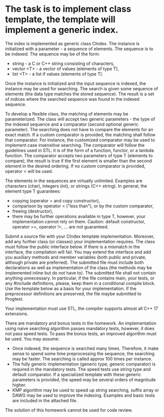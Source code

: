# The task is to implement class template, the template will implement a generic index.

The index is implemented as generic class CIndex. The instance is initialized with a parameter - a sequence of elements. The sequence is to be indexed. The sequence may be of the form:
- string - a C or C++ string consisting of characters, 
- vector \<T> - a vector of values (elements of type T), 
- list \<T> - a list if values (elements of type T).

Once the instance is initialized and the input sequence is indexed, the instance may be used for searching. The search is given some sequence of elements (the data type matches the stored sequence). The result is a set of indices where the searched sequence was found in the indexed sequence.

To develop a flexible class, the matching of elements may be parameterized. The class will accept two generic parameters - the type of the indexed sequence and a comparator (second optional generic parameter). The searching does not have to compare the elements for an exact match. If a custom comparator is provided, the matching shall follow that comparator. For instance, the customized comparator may be used to implement case insensitive searching. The comparator will follow the guidelines used in STL: it is of the form of a function, functor, or a lambda function. The comparator accepts two parameters of type T (elements to compare), the result is true if the first element is smaller than the second element in the desired ordering. If no custom comparator is provided, operator < will be used.

The elements in the sequences are virtually unlimited. Examples are characters (char), integers (int), or strings (C++ string). In general, the element type T guarantees:
- copying (operator = and copy constructor),
- comparison by operator < ("less than"), or by the custom comparator,
- freeing (destructor),
- there may be further operations available in type T, however, your implementation cannot rely on them. Caution: default constructor, operator ==, operator !=, ... are not guaranteed.

Submit a source file with your CIndex template implementation. Moreover, add any further class (or classes) your implementation requires. The class must follow the public interface below. If there is a mismatch in the interface, the compilation will fail. You may extend the interface and add you auxiliary methods and member variables (both public and private, although private are preferred). The submitted file must include both declarations as well as implementation of the class (the methods may be implemented inline but do not have to). The submitted file shall not contain anything unnecessary. In particular, if the file contains main, your tests, or any #include definitions, please, keep them in a conditional compile block. Use the template below as a basis for your implementation. If the preprocessor definitions are preserved, the file maybe submitted to Progtest.

Your implementation must use STL, the compiler supports almost all C++ 17 extensions.

There are mandatory and bonus tests in the homework. An implementation using naive searching algorithm passes mandatory tests, however, it does not pass speed tests. To pass the bonus tests, an improved algorithm must be used. You may assume:
- Once indexed, the sequence is searched many times. Therefore, it make sense to spend some time preprocessing the sequence, the searching may be faster. The searching is called approx 100 times per instance.
- The fully generic implementation (generic type, generic comparator) is required in the mandatory tests. The speed tests use string type and default comparator. If a specialized template with these generic parameters is provided, the speed may be several orders of magnitude higher.
- KMP algorithm may be used to speed up string searching, suffix array or DAWG may be used to improve the indexing. Examples and basic tests are included in the attached file.

The solution of this homework cannot be used for code review.
